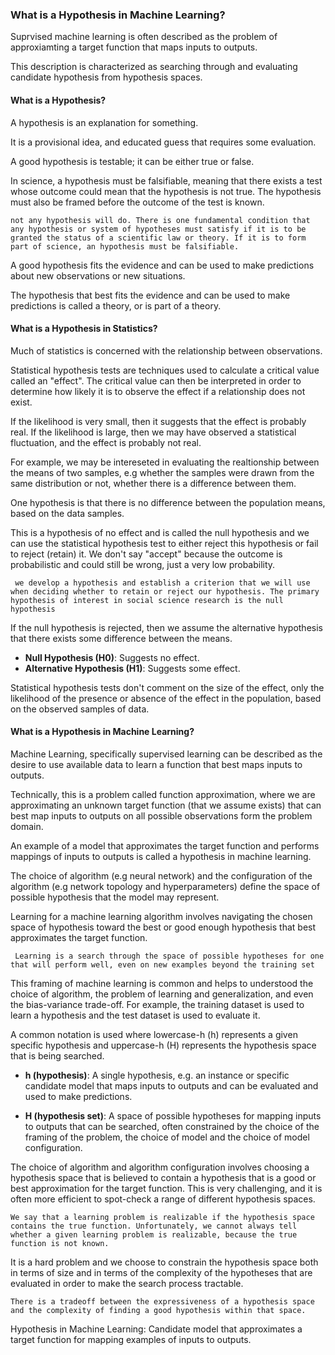### What is a Hypothesis in Machine Learning?

Suprvised machine learning is often described as the problem of approxiamting a target function that maps inputs to outputs.

This description is characterized as searching through and evaluating candidate hypothesis from hypothesis spaces.

#### What is a Hypothesis?

A hypothesis is an explanation for something.

It is a provisional idea, and educated guess that requires some evaluation.

A good hypothesis is testable; it can be either true or false.

In science, a hypothesis must be falsifiable, meaning that there exists a test whose outcome could mean that the hypothesis is not true. The hypothesis must also be framed before the outcome of the test is known.

`not any hypothesis will do. There is one fundamental condition that any hypothesis or system of hypotheses must satisfy if it is to be granted the status of a scientific law or theory. If it is to form part of science, an hypothesis must be falsifiable.`

A good hypothesis fits the evidence and can be used to make predictions about new observations or new situations.

The hypothesis that best fits the evidence and can be used to make predictions is called a theory, or is part of a theory.



#### What is a Hypothesis in Statistics?

Much of statistics is concerned with the relationship between observations.

Statistical hypothesis tests are techniques used to calculate a critical value called an "effect". The critical value can then be interpreted in order to determine how likely it is to observe the effect if a relationship does not exist.

If the likelihood is very small, then it suggests that the effect is probably real. If the likelihood is large, then we may have observed a statistical fluctuation, and the effect is probably not real.

For example, we may be intereseted in evaluating the realtionship between the means of two samples, e.g whether the samples were drawn from the same distribution or not, whether there is a difference between them.

One hypothesis is that there is no difference between the population means, based on the data samples.

This is a hypothesis of no effect and is called the null hypothesis and we can use the statistical hypothesis test to either reject this hypothesis or fail to reject (retain) it. We don't say "accept" because the outcome is probabilistic and could still be wrong, just a very low probability.

` we develop a hypothesis and establish a criterion that we will use when deciding whether to retain or reject our hypothesis. The primary hypothesis of interest in social science research is the null hypothesis`

If the null hypothesis is rejected, then we assume the alternative hypothesis that there exists some difference between the means.

- **Null Hypothesis (H0)**: Suggests no effect.
- **Alternative Hypothesis (H1)**: Suggests some effect.

Statistical hypothesis tests don't comment on the size of the effect, only the likelihood of the presence or absence of the effect in the population, based on the observed samples of data.

#### What is a Hypothesis in Machine Learning?

Machine Learning, specifically supervised learning can be described as the desire to use available data to learn a function that best maps inputs to outputs.

Technically, this is a problem called function approximation, where we are approximating an unknown target function (that we assume exists) that can best map inputs to outputs on all possible observations form the problem domain.

An example of a model that approximates the target function and performs mappings of inputs to outputs is called a hypothesis in machine learning.

The choice of algorithm (e.g neural network) and the configuration of the algorithm (e.g network topology and hyperparameters) define the space of possible hypothesis that the  model may represent.

Learning for a machine learning algorithm involves navigating the chosen space of hypothesis toward the best or good enough hypothesis that best approximates the target function.

` Learning is a search through the space of possible hypotheses for one that will perform well, even on new examples beyond the training set`

This framing of machine learning is common and helps to understood the choice of algorithm, the problem of learning and generalization, and even the bias-variance trade-off. For example, the training dataset is used to learn a hypothesis and the test dataset is used to evaluate it.

A common notation is used where lowercase-h (h) represents a given specific hypothesis and uppercase-h (H) represents the hypothesis space that is being searched.

- **h (hypothesis)**: A single hypothesis, e.g. an instance or specific candidate model that maps inputs to outputs and can be evaluated and used to make predictions.

- **H (hypothesis set)**: A space of possible hypotheses for mapping inputs to outputs that can be searched, often constrained by the choice of the framing of the problem, the choice of model and the choice of model configuration.

The choice of algorithm and algorithm configuration involves choosing a hypothesis space that is believed to contain a hypothesis that is a good or best approximation for the target function. This is very challenging, and it is often more efficient to spot-check a range of different hypothesis spaces.

`We say that a learning problem is realizable if the hypothesis space contains the true function. Unfortunately, we cannot always tell whether a given learning problem is realizable, because the true function is not known.`

It is a hard problem and we choose to constrain the hypothesis space both in terms of size and in terms of the complexity of the hypotheses that are evaluated in order to make the search process tractable.

`There is a tradeoff between the expressiveness of a hypothesis space and the complexity of finding a good hypothesis within that space.`

Hypothesis in Machine Learning: Candidate model that approximates a target function for mapping examples of inputs to outputs.
